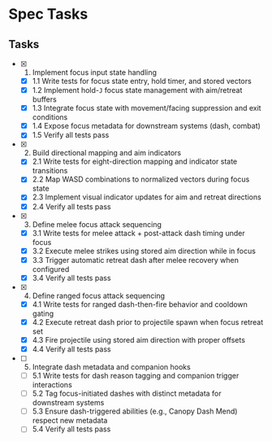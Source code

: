 # Spec Tasks

## Tasks

- [x] 1. Implement focus input state handling
  - [x] 1.1 Write tests for focus state entry, hold timer, and stored vectors
  - [x] 1.2 Implement hold-`J` focus state management with aim/retreat buffers
  - [x] 1.3 Integrate focus state with movement/facing suppression and exit conditions
  - [x] 1.4 Expose focus metadata for downstream systems (dash, combat)
  - [x] 1.5 Verify all tests pass

- [x] 2. Build directional mapping and aim indicators
  - [x] 2.1 Write tests for eight-direction mapping and indicator state transitions
  - [x] 2.2 Map WASD combinations to normalized vectors during focus state
  - [x] 2.3 Implement visual indicator updates for aim and retreat directions
  - [x] 2.4 Verify all tests pass

- [x] 3. Define melee focus attack sequencing
  - [x] 3.1 Write tests for melee attack + post-attack dash timing under focus
  - [x] 3.2 Execute melee strikes using stored aim direction while in focus
  - [x] 3.3 Trigger automatic retreat dash after melee recovery when configured
  - [x] 3.4 Verify all tests pass

- [x] 4. Define ranged focus attack sequencing
  - [x] 4.1 Write tests for ranged dash-then-fire behavior and cooldown gating
  - [x] 4.2 Execute retreat dash prior to projectile spawn when focus retreat set
  - [x] 4.3 Fire projectile using stored aim direction with proper offsets
  - [x] 4.4 Verify all tests pass

- [ ] 5. Integrate dash metadata and companion hooks
  - [ ] 5.1 Write tests for dash reason tagging and companion trigger interactions
  - [ ] 5.2 Tag focus-initiated dashes with distinct metadata for downstream systems
  - [ ] 5.3 Ensure dash-triggered abilities (e.g., Canopy Dash Mend) respect new metadata
  - [ ] 5.4 Verify all tests pass
